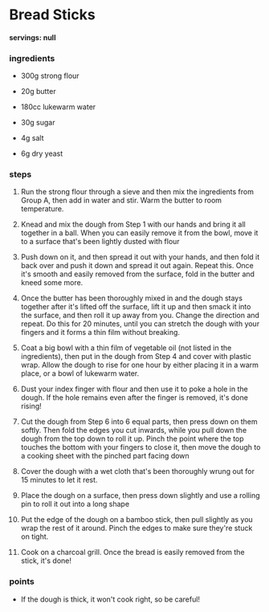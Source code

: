 # Bread Sticks
#### servings: null
### ingredients
- 300g strong flour
- 20g butter
- 180cc lukewarm water

- 30g sugar
- 4g salt
- 6g dry yeast

### steps
1. Run the strong flour through a sieve and then mix the ingredients from Group A, then add in water and stir. Warm the butter to room temperature.

2. Knead and mix the dough from Step 1 with our hands and bring it all together in a ball. When you can easily remove it from the bowl, move it to a surface that's been lightly dusted with flour

3. Push down on it, and then spread it out with your hands, and then fold it back over and push it down and spread it out again. Repeat this. Once it's smooth and easily removed from the surface, fold in the butter and kneed some more.

4. Once the butter has been thoroughly mixed in and the dough stays together after it's lifted off the surface, lift it up and then smack it into the surface, and then roll it up away from you. Change the direction and repeat. Do this for 20 minutes, until you can stretch the dough with your fingers and it forms a thin film without breaking.

5. Coat a big bowl with a thin film of vegetable oil (not listed in the ingredients), then put in the dough from Step 4 and cover with plastic wrap. Allow the dough to rise for one hour by either placing it in a warm place, or a bowl of lukewarm water.

6. Dust your index finger with flour and then use it to poke a hole in the dough. If the hole remains even after the finger is removed, it's done rising!

7. Cut the dough from Step 6 into 6 equal parts, then press down on them softly. Then fold the edges you cut inwards, while you pull down the dough from the top down to roll it up. Pinch the point where the top touches the bottom with your fingers to close it, then move the dough to a cooking sheet with the pinched part facing down

8. Cover the dough with a wet cloth that's been thoroughly wrung out for 15 minutes to let it rest.

9. Place the dough on a surface, then press down slightly and use a rolling pin to roll it out into a long shape

10. Put the edge of the dough on a bamboo stick, then pull slightly as you wrap the rest of it around. Pinch the edges to make sure they're stuck on tight.

11. Cook on a charcoal grill. Once the bread is easily removed from the stick, it's done!
            
### points
- If the dough is thick, it won't cook right, so be careful!